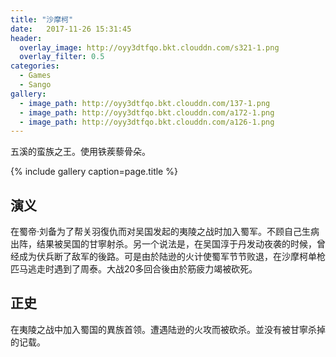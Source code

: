 ```yaml
---
title: "沙摩柯"
date:   2017-11-26 15:31:45
header:
  overlay_image: http://oyy3dtfqo.bkt.clouddn.com/s321-1.png
  overlay_filter: 0.5
categories:
  - Games
  - Sango
gallery:
  - image_path: http://oyy3dtfqo.bkt.clouddn.com/137-1.png
  - image_path: http://oyy3dtfqo.bkt.clouddn.com/a172-1.png
  - image_path: http://oyy3dtfqo.bkt.clouddn.com/a126-1.png
---
```


五溪的蛮族之王。使用铁蒺藜骨朵。

{% include gallery caption=page.title %}

## 演义

在蜀帝·刘备为了帮关羽復仇而对吴国发起的夷陵之战时加入蜀军。不顾自己生病出阵，结果被吴国的甘寧射杀。另一个说法是，在吴国淳于丹发动夜袭的时候，曾经成为伏兵断了敌军的後路。可是由於陆逊的火计使蜀军节节败退，在沙摩柯单枪匹马逃走时遇到了周泰。大战20多回合後由於筋疲力竭被砍死。

## 正史

在夷陵之战中加入蜀国的異族首领。遭遇陆逊的火攻而被砍杀。並没有被甘寧杀掉的记载。